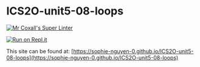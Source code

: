# ICS2O-unit5-08-loops

[![Mr Coxall's Super Linter](https://github.com/sophie-nguyen-0/ICS2O-unit5-08-loops/workflows/Mr%20Coxall's%20Super%20Linter/badge.svg)](https://github.com/sophie-nguyen-0/ICS2O-unit5-08-loops/actions/)

[![Run on Repl.it](https://repl.it/badge/github/sophie-nguyen-0/ICS2O-unit5-08-loops)](https://repl.it/github/sophie-nguyen-0/ICS2O-unit5-08-loops)

This site can be found at: [https://sophie-nguyen-0.github.io/ICS2O-unit5-08-loops](https://sophie-nguyen-0.github.io/ICS2O-unit5-08-loops)
